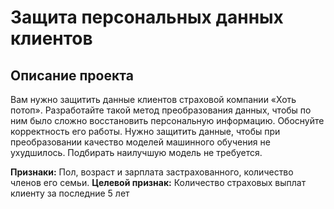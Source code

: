 # Защита персональных данных клиентов

## Описание проекта
Вам нужно защитить данные клиентов страховой компании «Хоть потоп». Разработайте такой метод преобразования данных, чтобы по ним было сложно восстановить персональную информацию. Обоснуйте корректность его работы.
Нужно защитить данные, чтобы при преобразовании качество моделей машинного обучения не ухудшилось. Подбирать наилучшую модель не требуется.

**Признаки:**
Пол, возраст и зарплата застрахованного, количество членов его семьи.
**Целевой признак:**
Количество страховых выплат клиенту за последние 5 лет

